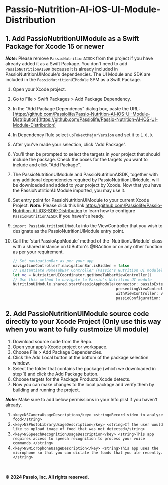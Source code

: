 
# Passio-Nutrition-AI-iOS-UI-Module-Distribution

## 1. Add PassioNutritionUIModule as a Swift Package for Xcode 15 or newer
***Note:*** Please remove `PassioNutritionAISDK` from the project if you have already added it as a Swift Package. You don't need to add `PassioNutritionAISDK` because it is already included in PassioNutritionUIModule's dependencies. The UI Module and SDK are included in the `PassioNutritionUIModule` SPM as a Swift Package.
1.  Open your Xcode project.
2.  Go to File > Swift Packages > Add Package Dependency.
3.  In the "Add Package Dependency" dialog box, paste the URL:  [https://github.com/Passiolife/Passio-Nutrition-AI-iOS-UI-Module-Distribution](https://github.com/Passiolife/Passio-Nutrition-AI-iOS-UI-Module-Distribution)
4. In Dependency Rule select `upToNextMajorVersion` and set it to `1.0.0`.
5.  After you've made your selection, click "Add Package".
6.  You'll then be prompted to select the targets in your project that should include the package. Check the boxes for the targets you want to include and click "Add Package".
7.  The PassioNutritionUIModule and PassioNutritionAISDK, together with any additional dependencies required by PassioNutritionUIModule, will be downloaded and added to your project by Xcode. Now that you have the PassioNutritionUIModule imported, you may use it.
8. Set entry point for PassioNutritionUIModule to your current Xcode Project.
***Note:*** Please click this link https://github.com/Passiolife/Passio-Nutrition-AI-iOS-SDK-Distribution to learn how to configure `PassioNutritionAISDK` if you haven't already.

9. `import PassioNutritionUIModule` into the ViewController that you wish to designate as the PassioNutritionUIModule entry point.
10. Call the 'startPassioAppModule' method of the 'NutritionUIModule' class with a shared instance on UIButton's @IBAction or on any other function as per your requirement.
	```swift
	// Set navigationBar as per your app
	navigationController?.navigationBar.isHidden = false
	// Instantiate HomeTabBar Controller (Passio's Nutrition UI module)
    let vc = NutriationUICoordinator.getHomeTabbarViewController()
    // Use this method to navigate to Passio's Nutrition UI module
    NutritionUIModule.shared.startPassioAppModule(connector: passioExternalConnector,
                                                  presentingViewController: self,
                                                  withViewController: vc
                                                  passioConfiguration: passioConfig)

## 2. Add PassioNutritionUIModule source code directly to your Xcode Project (Only use this way when you want to fully custmoize UI module)

1. Download source code from the Repo.
2. Open your app’s Xcode project or workspace.
3. Choose File > Add Package Dependencies.
4. Click the Add Local button at the bottom of the package selection window.
5. Select the folder that contains the package (which we downloaded in step 1) and click the Add Package button.
6. Choose targets for the Package Products Xcode detects.
7. Now you can make changes to the local package and verify them by building and running the project.

***Note:*** 
Make sure to add below permissions in your Info.plist if you haven't already.
1. `<key>NSCameraUsageDescription</key>
	<string>Record video to analyze food</string>`
2. `<key>NSPhotoLibraryUsageDescription</key>
	<string>If the user would like to upload image of food that was not detected</string>`
3. `<key>NSSpeechRecognitionUsageDescription</key>
	<string>This app requires access to speech recognition to process your voice commands.</string>`
4. `<key>NSMicrophoneUsageDescription</key>
	<string>This app uses the microphone so that you can dictate the foods that you ate recently.</string>`

<br></br>
**© 2024 Passio, Inc. All rights reserved.**
